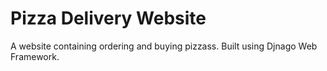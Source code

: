 # Pizza Delivery Website
 A website containing ordering and buying pizzass. Built using Djnago Web Framework.
